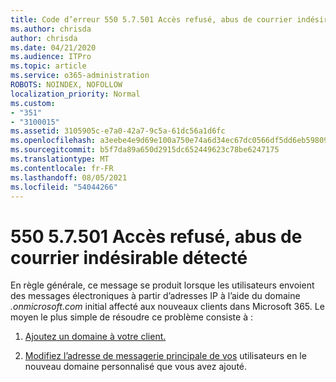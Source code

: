 ```yaml
---
title: Code d’erreur 550 5.7.501 Accès refusé, abus de courrier indésirable détecté
ms.author: chrisda
author: chrisda
ms.date: 04/21/2020
ms.audience: ITPro
ms.topic: article
ms.service: o365-administration
ROBOTS: NOINDEX, NOFOLLOW
localization_priority: Normal
ms.custom:
- "351"
- "3100015"
ms.assetid: 3105905c-e7a0-42a7-9c5a-61dc56a1d6fc
ms.openlocfilehash: a3eebe4e9d69e100a750e74a6d34ec67dc0566df5dd6eb59809adb07ed8a682f
ms.sourcegitcommit: b5f7da89a650d2915dc652449623c78be6247175
ms.translationtype: MT
ms.contentlocale: fr-FR
ms.lasthandoff: 08/05/2021
ms.locfileid: "54044266"
---
```

# <a name="550-57501-access-denied-spam-abuse-detected"></a>550 5.7.501 Accès refusé, abus de courrier indésirable détecté

En règle générale, ce message se produit lorsque les utilisateurs envoient des messages électroniques à partir d’adresses IP à l’aide du domaine *.onmicrosoft.com* initial affecté aux nouveaux clients dans Microsoft 365. Le moyen le plus simple de résoudre ce problème consiste à :

1. [Ajoutez un domaine à votre client.](https://docs.microsoft.com/microsoft-365/admin/setup/add-domain)

2. [Modifiez l’adresse de messagerie principale de vos](https://docs.microsoft.com/microsoft-365/admin/add-users/change-a-user-name-and-email-address) utilisateurs en le nouveau domaine personnalisé que vous avez ajouté.
